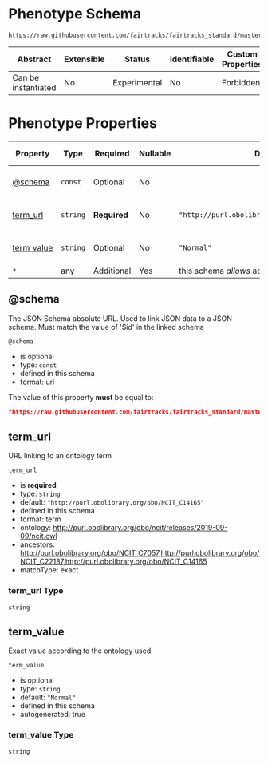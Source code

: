 # Phenotype Schema

```
https://raw.githubusercontent.com/fairtracks/fairtracks_standard/master/json/schema/fairtracks_phenotype.schema.json
```

| Abstract            | Extensible | Status       | Identifiable | Custom Properties | Additional Properties | Defined In                                                           |
| ------------------- | ---------- | ------------ | ------------ | ----------------- | --------------------- | -------------------------------------------------------------------- |
| Can be instantiated | No         | Experimental | No           | Forbidden         | Permitted             | [fairtracks_phenotype.schema.json](../json/schema/fairtracks_phenotype.schema.json) |

# Phenotype Properties

| Property                  | Type     | Required     | Nullable | Default                                        | Defined by              |
| ------------------------- | -------- | ------------ | -------- | ---------------------------------------------- | ----------------------- |
| [@schema](#schema)        | `const`  | Optional     | No       |                                                | Phenotype (this schema) |
| [term_url](#term_url)     | `string` | **Required** | No       | `"http://purl.obolibrary.org/obo/NCIT_C14165"` | Phenotype (this schema) |
| [term_value](#term_value) | `string` | Optional     | No       | `"Normal"`                                     | Phenotype (this schema) |
| `*`                       | any      | Additional   | Yes      | this schema _allows_ additional properties     |

## @schema

The JSON Schema absolute URL. Used to link JSON data to a JSON schema. Must match the value of '\$id' in the linked
schema

`@schema`

- is optional
- type: `const`
- defined in this schema
- format: uri

The value of this property **must** be equal to:

```json
"https://raw.githubusercontent.com/fairtracks/fairtracks_standard/master/json/schema/fairtracks_phenotype.schema.json"
```

## term_url

URL linking to an ontology term

`term_url`

- is **required**
- type: `string`
- default: `"http://purl.obolibrary.org/obo/NCIT_C14165"`
- defined in this schema
- format: term
- ontology: http://purl.obolibrary.org/obo/ncit/releases/2019-09-09/ncit.owl
- ancestors:
  http://purl.obolibrary.org/obo/NCIT_C7057,http://purl.obolibrary.org/obo/NCIT_C22187,http://purl.obolibrary.org/obo/NCIT_C14165
- matchType: exact

### term_url Type

`string`

## term_value

Exact value according to the ontology used

`term_value`

- is optional
- type: `string`
- default: `"Normal"`
- defined in this schema
- autogenerated: true

### term_value Type

`string`
